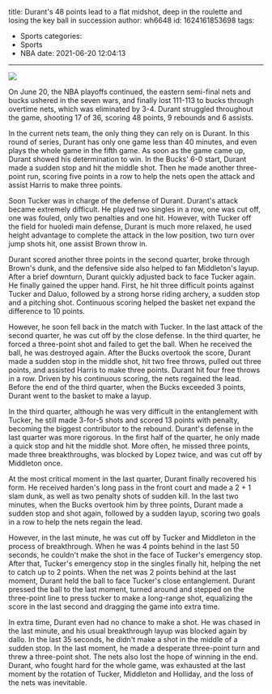 title: Durant's 48 points lead to a flat midshot, deep in the roulette and losing the key ball in succession
author: wh6648
id: 1624161853698
tags: 
- Sports
categories: 
- Sports
- NBA
date: 2021-06-20 12:04:13
---
![](https://p7.itc.cn/q_70/images01/20210620/c279d42c6bf44ad4b2b11bc62f6ad874.jpeg)


On June 20, the NBA playoffs continued, the eastern semi-final nets and bucks ushered in the seven wars, and finally lost 111-113 to bucks through overtime nets, which was eliminated by 3-4. Durant struggled throughout the game, shooting 17 of 36, scoring 48 points, 9 rebounds and 6 assists.

In the current nets team, the only thing they can rely on is Durant. In this round of series, Durant has only one game less than 40 minutes, and even plays the whole game in the fifth game. As soon as the game came up, Durant showed his determination to win. In the Bucks' 6-0 start, Durant made a sudden stop and hit the middle shot. Then he made another three-point run, scoring five points in a row to help the nets open the attack and assist Harris to make three points.

Soon Tucker was in charge of the defense of Durant. Durant's attack became extremely difficult. He played two singles in a row, one was cut off, one was fouled, only two penalties and one hit. However, with Tucker off the field for huoledi main defense, Durant is much more relaxed, he used height advantage to complete the attack in the low position, two turn over jump shots hit, one assist Brown throw in.

Durant scored another three points in the second quarter, broke through Brown's dunk, and the defensive side also helped to fan Middleton's layup. After a brief downturn, Durant quickly adjusted back to face Tucker again. He finally gained the upper hand. First, he hit three difficult points against Tucker and Daluo, followed by a strong horse riding archery, a sudden stop and a pitching shot. Continuous scoring helped the basket net expand the difference to 10 points.

However, he soon fell back in the match with Tucker. In the last attack of the second quarter, he was cut off by the close defense. In the third quarter, he forced a three-point shot and failed to get the ball. When he received the ball, he was destroyed again. After the Bucks overtook the score, Durant made a sudden stop in the middle shot, hit two free throws, pulled out three points, and assisted Harris to make three points. Durant hit four free throws in a row. Driven by his continuous scoring, the nets regained the lead. Before the end of the third quarter, when the Bucks exceeded 3 points, Durant went to the basket to make a layup.

In the third quarter, although he was very difficult in the entanglement with Tucker, he still made 3-for-5 shots and scored 13 points with penalty, becoming the biggest contributor to the rebound. Durant's defense in the last quarter was more rigorous. In the first half of the quarter, he only made a quick stop and hit the middle shot. More often, he missed three points, made three breakthroughs, was blocked by Lopez twice, and was cut off by Middleton once.

At the most critical moment in the last quarter, Durant finally recovered his form. He received harden's long pass in the front court and made a 2 + 1 slam dunk, as well as two penalty shots of sudden kill. In the last two minutes, when the Bucks overtook him by three points, Durant made a sudden stop and shot again, followed by a sudden layup, scoring two goals in a row to help the nets regain the lead.

However, in the last minute, he was cut off by Tucker and Middleton in the process of breakthrough. When he was 4 points behind in the last 50 seconds, he couldn't make the shot in the face of Tucker's emergency stop. After that, Tucker's emergency stop in the singles finally hit, helping the net to catch up to 2 points. When the net was 2 points behind at the last moment, Durant held the ball to face Tucker's close entanglement. Durant pressed the ball to the last moment, turned around and stepped on the three-point line to press tucker to make a long-range shot, equalizing the score in the last second and dragging the game into extra time.

In extra time, Durant even had no chance to make a shot. He was chased in the last minute, and his usual breakthrough layup was blocked again by dallo. In the last 35 seconds, he didn't make a shot in the middle of a sudden stop. In the last moment, he made a desperate three-point turn and threw a three-point shot. The nets also lost the hope of winning in the end. Durant, who fought hard for the whole game, was exhausted at the last moment by the rotation of Tucker, Middleton and Holliday, and the loss of the nets was inevitable.


